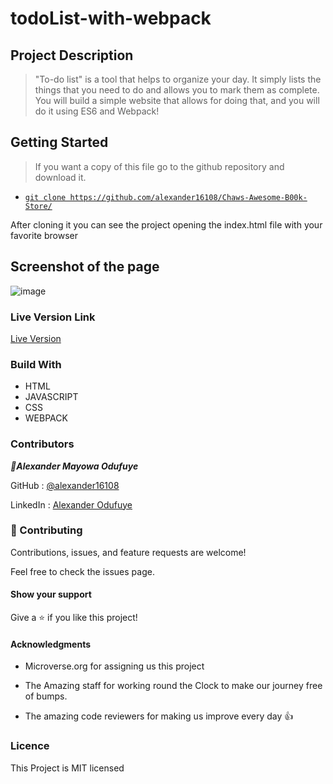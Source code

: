 # todoList-with-webpack

## Project Description
 > "To-do list" is a tool that helps to organize your day. It simply lists the things that you need to do and allows you to mark them as complete. You will build a simple website that allows for doing that, and you will do it using ES6 and Webpack!


## Getting Started
> If you want a copy of this file go to the github repository and download it. 

- [`git clone https://github.com/alexander16108/Chaws-Awesome-B00k-Store/`](https://github.com/alexander16108/Chaws-Awesome-B00k-Store.git)

After cloning it you can see the project opening the index.html file with your favorite browser 


## Screenshot of the page

![image](https://user-images.githubusercontent.com/60612329/134370021-45118641-d933-4dc1-90ff-630bc9b59540.png)


### Live Version Link

 [Live Version](https://alexander16108.github.io/todoList-with-webpack/)


### Build With
 - HTML
 - JAVASCRIPT
 - CSS
 - WEBPACK



### Contributors

***👤Alexander Mayowa Odufuye***

 GitHub : [@alexander16108](https://github.com/alexander16108)
 
 LinkedIn : [Alexander Odufuye]()

### 🤝 Contributing
Contributions, issues, and feature requests are welcome!

Feel free to check the issues page.

#### Show your support
Give a ⭐️ if you like this project!

#### Acknowledgments
- Microverse.org for assigning us this project

- The Amazing staff for working round the Clock to make our journey free of bumps.

- The amazing code reviewers for making us improve every day :thumbsup:

### Licence 

This Project is MIT licensed
